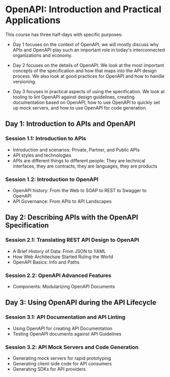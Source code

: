 # OpenAPI: Introduction and Practical Applications

This course has three half-days with specific purposes:

- Day 1 focuses on the context of OpenAPI, we will mostly discuss why APIs and OpenAPI play such an important role in today's interconnected organizations and economy.

- Day 2 focuses on the details of OpenAPI. We look at the most important concepts of the specification and how that maps into the API design process. We also look at good practices for OpenAPI and how to handle versioning.

- Day 3 focuses in practical aspects of using the specification. We look at tooling to lint OpenAPI against design guidelines, creating documentation based on OpenAPI, how to use OpenAPI to quickly set up mock servers, and how to use OpenAPI for code generation.


## Day 1: Introduction to APIs and OpenAPI

### Session 1.1: Introduction to APIs

- Introduction and scenarios: Private, Partner, and Public APIs
- API styles and technologies
- APIs are different things to different people: They are technical interfaces, they are contracts, they are languages, they are products


### Session 1.2: Introduction to OpenAPI

- OpenAPI history: From the Web to SOAP to REST to Swagger to OpenAPI
- API Governance: From APIs to API Landscapes


## Day 2: Describing APIs with the OpenAPI Specification

### Session 2.1: Translating REST API Design to OpenAPI

- A Brief History of Data: From JSON to YAML
- How Web Architecture Started Ruling the World
- OpenAPI Basics: Info and Paths


### Session 2.2: OpenAPI Advanced Features

- Components: Modularizing OpenAPI Documents


## Day 3: Using OpenAPI during the API Lifecycle


### Session 3.1: API Documentation and API Linting

- Using OpenAPI for creating API Documentation
- Testing OpenAPI documents against API Guidelines

### Session 3.2: API Mock Servers and Code Generation

- Generating mock servers for rapid prototyping
- Generating client-side code for API consumers
- Generating SDKs for API providers

